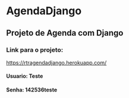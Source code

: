 # AgendaDjango
## Projeto de Agenda com Django
### Link para o projeto: 
https://rtragendadjango.herokuapp.com/

#### Usuario: Teste
#### Senha: 142536teste
